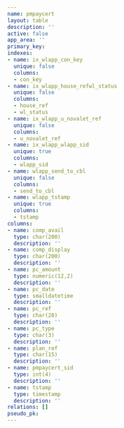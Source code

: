 ```yaml
---
name: pmpaycert
layout: table
description: ''
active: false
app_area: ''
primary_key: 
indexes:
- name: ix_wlapp_con_key
  unique: false
  columns:
  - con_key
- name: ix_wlapp_house_refwl_status
  unique: false
  columns:
  - house_ref
  - wl_status
- name: ix_wlapp_u_novalet_ref
  unique: false
  columns:
  - u_novalet_ref
- name: ix_wlapp_wlapp_sid
  unique: true
  columns:
  - wlapp_sid
- name: wlapp_send_to_cbl
  unique: false
  columns:
  - send_to_cbl
- name: wlapp_tstamp
  unique: true
  columns:
  - tstamp
columns:
- name: comp_avail
  type: char(200)
  description: ''
- name: comp_display
  type: char(200)
  description: ''
- name: pc_amount
  type: numeric(12,2)
  description: ''
- name: pc_date
  type: smalldatetime
  description: ''
- name: pc_ref
  type: char(20)
  description: ''
- name: pc_type
  type: char(3)
  description: ''
- name: plan_ref
  type: char(15)
  description: ''
- name: pmpaycert_sid
  type: int(4)
  description: ''
- name: tstamp
  type: timestamp
  description: ''
relations: []
pseudo_pk: 
---
```


